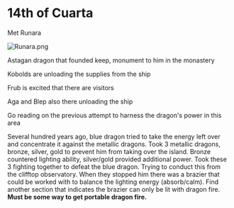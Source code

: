 # 14th of Cuarta

Met Runara

![Runara.png](Runara.png)

Astagan dragon that founded keep, monument to him in the monastery

Kobolds are unloading the supplies from the ship

Frub is excited that there are visitors

Aga and Blep also there unloading the ship

Go reading on the previous attempt to harness the dragon's power in this area

Several hundred years ago, blue dragon tried to take the energy left over and concentrate it against the metallic
dragons. Took 3 metallic dragons, bronze, silver, gold to prevent him from taking over the island. Bronze countered
lighting ability, silver/gold provided additional power. Took these 3 fighting together to defeat the blue dragon.
Trying to conduct this from the clifftop observatory. When they stopped him there was a brazier that could be worked
with to balance the lighting energy (absorb/calm). Find another section that indicates the brazier can only be lit with
dragon fire. **Must be some way to get portable dragon fire.**